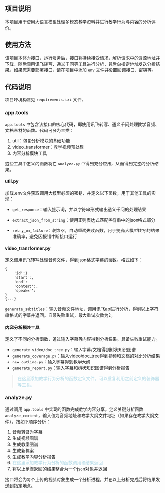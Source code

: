 ## 项目说明

本项目用于使用大语言模型处理多模态教学资料并进行教学行为与内容的分析评价。

## 使用方法

该项目本体为接口，运行服务后，接口将持续接受请求，解析请求中的资源地址并下载，随后调用讯飞转写、通义千问等工具进行分析，最后向指定地址发送分析结果。如果您需要部署接口，请在项目中添加 `env` 文件并设置回调接口、密钥等。

## 代码说明

项目环境构建见 `requirements.txt` 文件。

### app.tools

`app.tools` 中包含该接口的核心代码，即使用讯飞转写、通义千问处理教学音频、文档素材的函数。代码可分为三类：

1. util：包含分析模块的基础功能
2. video_transformer：教学视频预处理
3. 内容分析模块工具

这些工具中定义的函数将在 `analyze.py` 中得到充分应用，从而得到完整的分析结果。

#### util.py

加载.env文件获取调用大模型必须的密钥，并定义以下函数，用于其他工具的实现：

- `get_response`：输入提示词，并以字符串形式输出通义千问的处理结果

- `extract_json_from_string`：使用正则表达式匹配字符串中的json格式部分
- `retry_on_failure`：装饰器，自动重试失败函数，用于提高大模型转写的结果准确率，避免因报错中断接口运行

#### video_transformer.py

定义调用讯飞转写处理音频文件，得到json格式字幕的函数。格式如下：

```
{
	'id':1,
	'start':,
	'end':,
	'content':,
	'speaker':
}
{...}
```

`generate_subtitles`：输入音频文件地址，调用讯飞api进行分析，得到以上字符串格式的字幕并返回。自带失败重试，最大重试次数为2。

#### 内容分析模块工具

定义了不同的分析函数，通过输入字幕等内容得到分析结果。具备失败重试能力。

- `generate_video/doc_tree.py`：输入字幕/文档得到树状知识图谱
- `generate_coverage.py`：输入video/doc_tree得到视频和文档的对比分析结果
- `new_outline.py`：输入字幕得到教学大纲
- `generate_report.py`：输入字幕和树状知识图谱得到分析报告

> <font color="lightblue">在这里添加教学行为分析的函数定义文件。可以重复利用之前定义的装饰器等工具。</font>

### analyze.py

通过调用 `app.tools` 中实现的函数完成教学内容分享。定义关键分析函数 `analyze_content`，输入值为音频地址和教学大纲文件地址（如果存在教学大纲文件），按如下顺序分析：

1. 音频转录为字幕
2. 生成视频图谱
3. 生成教案图谱
4. 生成新教案
5. 生成教学内容分析报告
6. <font color="lightblue">在这里添加教学行为分析的函数调用和结果返回</font>
7. 将以上步骤返回的结果整合为一个json对象并返回

接口将会为每个上传的视频对象生成一个分析进程，并在以上分析完成后将结果发送到指定地点。

